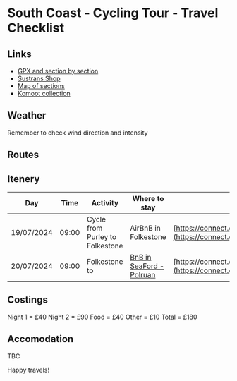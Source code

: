 # South Coast - Cycling Tour - Travel Checklist  

## Links

- [GPX and section by section](https://www.gps-routes.co.uk/routes/home.nsf/RoutesLinksCycle/national-cycle-route-2-cycle-route)
- [Sustrans Shop](https://shop.sustrans.org.uk/collections/gpx-and-downloads)
- [Map of sections](https://cycle.travel/map/journey/149267)
- [Komoot collection](https://www.komoot.com/collection/2211292)

## Weather
Remember to check wind direction and intensity

## Routes

## Itenery

| Day | Time | Activity | Where to stay | Route |
| --- | ---- | -------- | ------------- | ----- |
| 19/07/2024 | 09:00  | Cycle from Purley to Folkestone | AirBnB in Folkestone | [https://connect.garmin.com/modern/activity/16482585232](https://connect.garmin.com/modern/activity/16482585232) | 
| 20/07/2024 | 09:00  | Folkestone to  | [BnB in SeaFord - Polruan](http://www.seafordheadguesthouse.co.uk) | [https://connect.garmin.com/modern/activity/16482585232](https://connect.garmin.com/modern/activity/16498588494) |


## Costings
Night 1 = £40
Night 2 = £90
Food = £40
Other = £10
Total = £180



## Accomodation
TBC

Happy travels!



